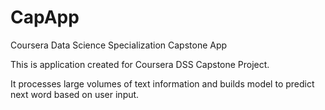 # CapApp
Coursera Data Science Specialization Capstone App

This is application created for Coursera DSS Capstone Project.

It processes large volumes of text information and builds model to predict next word based on user input.

